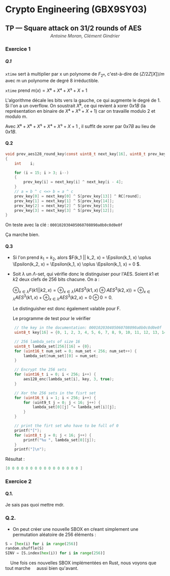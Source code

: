 # Crypto Engineering (GBX9SY03)

## TP — Square attack on 31/2 rounds of AES

<p style="text-align:center; font-style:italic; margin-top:-1em; font-weight:500; color:#555/*; font-size: 1.2em*/"> Antoine Moran, Clément Gindrier</p>

### Exercice 1

##### Q.1

`xtime` sert à multiplier par x un polynome de $F_{2⁸}$, c'est-à-dire de $(Z/2Z[X])/m$ avec m un polynome de degré 8 irréductible.

`xtime` prend $m(x) = X⁸ + X⁴ + X³ + X + 1$

L'algorithme décale les bits vers la gauche, ce qui augmente le degré de 1. Si l'on a un overflow. On soustrait $X⁸$, ce qui revient à xorer $0x1B$ (la représentation en binaire de $X⁴ + X³ + X + 1$) car on travaille modulo 2 et modulo m.

Avec $X⁸ + X⁶ + X⁵ + X⁴ + X³ + X + 1$ , il suffit de xorer par $0x7B$  au lieu de $0x1B$.

#### Q.2

```c
void prev_aes128_round_key(const uint8_t next_key[16], uint8_t prev_key[16], int round)
{
    int    i;

    for (i = 15; i > 3; i--)
    {
        prev_key[i] = next_key[i] ^ next_key[i - 4];
    } 
    // a = b ^ c <=> b = a ^ c
    prev_key[0] = next_key[0] ^ S[prev_key[13]] ^ RC[round];
    prev_key[1] = next_key[1] ^ S[prev_key[14]];
    prev_key[2] = next_key[2] ^ S[prev_key[15]];
    prev_key[3] = next_key[3] ^ S[prev_key[12]];
}
```

On teste avec la clé : `000102030405060708090a0b0c0d0e0f`

Ça marche bien.

#### Q.3

- Si l'on prend $k_1 = k_2$, alors  $F(k_1 || k_2, x) = \Epsilon(k_1, x) \oplus \Epsilon(k_2, x) = \Epsilon(k_1, x) \oplus \Epsilon(k_1, x) = 0 $.

- Soit $\lambda$ un $\Lambda$-set, qui vérifie donc le distinguiser pour l'AES. Soient $k1$ et $k2$  deux clefs de 256 bits chacune. On a :
  
  $\oplus_{x \in \lambda} F(k1 || k2, x) = \oplus_{x \in \lambda} (AES^3(k1, x) \oplus AES^3(k2, x)) = \oplus_{x \in \lambda} AES^3(k1, x) + \oplus_{x \in \lambda} AES^3(k2, x) = 0 \oplus 0 = 0$.

  Le distinguisher est donc également valable pour F. 

  Le programme de test pour le vérifier

```c
    // the key in the documentation: 000102030405060708090a0b0c0d0e0f
    uint8_t key[16] = {0, 1, 2, 3, 4, 5, 6, 7, 8, 9, 10, 11, 12, 13, 14, 15};

    // 256 lambda_sets of size 16
    uint8_t lambda_set[256][16] = {0};
    for (uint16_t num_set = 0; num_set < 256; num_set++) {
        lambda_set[num_set][0] = num_set;
    }

    // Encrypt the 256 sets
    for (uint16_t i = 0; i < 256; i++) {
        aes128_enc(lambda_set[i], key, 3, true);
    }

    // Xor the 256 sets in the fisrt set
    for (uint16_t i = 1; i < 256; i++) {
        for (uint9_t j = 0; j < 16; j++) {
            lambda_set[0][j] ^= lambda_set[i][j];
        }
    }

    // print the firt set who have to be full of 0
    printf("[");
    for (uint8_t j = 0; j < 16; j++) {
        printf("%u ", lambda_set[0][j]);
    }
    printf("]\n");
```

Résultat :

```c
[0 0 0 0 0 0 0 0 0 0 0 0 0 0 0 0 ]
```

### Exercice 2

#### Q.1.

Je sais pas quoi mettre mdr.



### Q.2.

- On peut créer une nouvelle SBOX en cŕeant simplement une permutation aléatoire de 256 éléments :

```python
S = [hex(i) for i in range(256)]
random.shuffle(S)
SINV = [S.index(hex(i)) for i in range(256)]
```

    Une fois ces nouvelles SBOX implémentées en Rust, nous voyons que tout marche     aussi bien qu'avant.



### 
